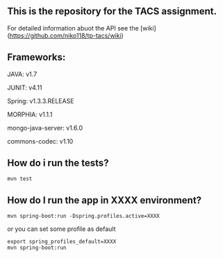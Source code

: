 ## This is the repository for the TACS assignment.

For detailed information abuot the API see the [wiki] (https://github.com/niko118/tp-tacs/wiki)

## Frameworks:

JAVA: v1.7

JUNIT: v4.11

Spring: v1.3.3.RELEASE

MORPHIA: v1.1.1

mongo-java-server: v1.6.0

commons-codec: v1.10

## How do i run the tests?

```
mvn test
```

## How do I run the app in XXXX environment?

```
mvn spring-boot:run -Dspring.profiles.active=XXXX
```
or you can set some profile as default
```
export spring_profiles_default=XXXX
mvn spring-boot:run
```
